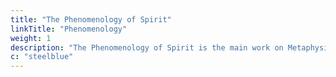 ```yaml
---
title: "The Phenomenology of Spirit"
linkTitle: "Phenomenology"
weight: 1
description: "The Phenomenology of Spirit is the main work on Metaphysics by Hegel"
c: "steelblue"
---
```

